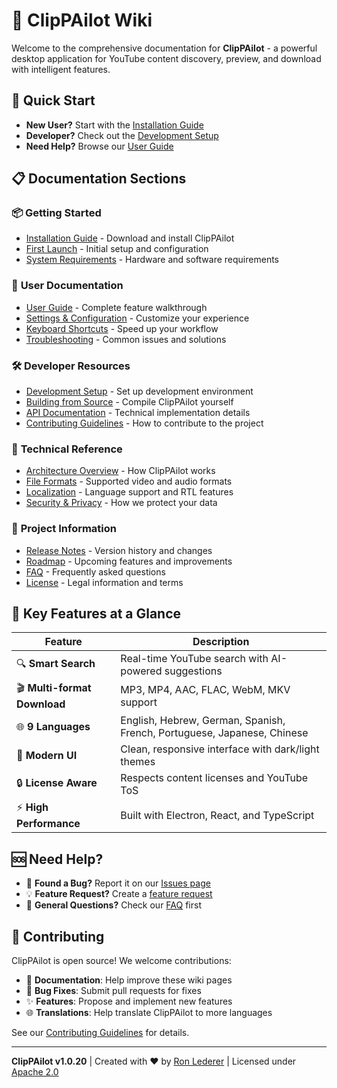 # 🎥 ClipPAilot Wiki

Welcome to the comprehensive documentation for **ClipPAilot** - a powerful desktop application for YouTube content discovery, preview, and download with intelligent features.

## 🚀 Quick Start

- **New User?** Start with the [Installation Guide](Installation-Guide)
- **Developer?** Check out the [Development Setup](Development-Setup)
- **Need Help?** Browse our [User Guide](User-Guide)

## 📋 Documentation Sections

### 📦 **Getting Started**
- [Installation Guide](Installation-Guide) - Download and install ClipPAilot
- [First Launch](First-Launch) - Initial setup and configuration
- [System Requirements](System-Requirements) - Hardware and software requirements

### 👥 **User Documentation**
- [User Guide](User-Guide) - Complete feature walkthrough
- [Settings & Configuration](Settings-Configuration) - Customize your experience
- [Keyboard Shortcuts](Keyboard-Shortcuts) - Speed up your workflow
- [Troubleshooting](Troubleshooting) - Common issues and solutions

### 🛠️ **Developer Resources**
- [Development Setup](Development-Setup) - Set up development environment
- [Building from Source](Building-from-Source) - Compile ClipPAilot yourself
- [API Documentation](API-Documentation) - Technical implementation details
- [Contributing Guidelines](Contributing-Guidelines) - How to contribute to the project

### 🔧 **Technical Reference**
- [Architecture Overview](Architecture-Overview) - How ClipPAilot works
- [File Formats](File-Formats) - Supported video and audio formats
- [Localization](Localization) - Language support and RTL features
- [Security & Privacy](Security-Privacy) - How we protect your data

### 📝 **Project Information**
- [Release Notes](Release-Notes) - Version history and changes
- [Roadmap](Roadmap) - Upcoming features and improvements
- [FAQ](FAQ) - Frequently asked questions
- [License](License) - Legal information and terms

## 🌟 **Key Features at a Glance**

| Feature | Description |
|---------|-------------|
| 🔍 **Smart Search** | Real-time YouTube search with AI-powered suggestions |
| 🎬 **Multi-format Download** | MP3, MP4, AAC, FLAC, WebM, MKV support |
| 🌐 **9 Languages** | English, Hebrew, German, Spanish, French, Portuguese, Japanese, Chinese |
| 📱 **Modern UI** | Clean, responsive interface with dark/light themes |
| 🔒 **License Aware** | Respects content licenses and YouTube ToS |
| ⚡ **High Performance** | Built with Electron, React, and TypeScript |

## 🆘 **Need Help?**

- 🐛 **Found a Bug?** Report it on our [Issues page](https://github.com/ronled86/ClipPAilot/issues)
- 💡 **Feature Request?** Create a [feature request](https://github.com/ronled86/ClipPAilot/issues/new?template=feature_request.md)
- 📧 **General Questions?** Check our [FAQ](FAQ) first

## 🤝 **Contributing**

ClipPAilot is open source! We welcome contributions:

- 📖 **Documentation**: Help improve these wiki pages
- 🐛 **Bug Fixes**: Submit pull requests for fixes
- ✨ **Features**: Propose and implement new features
- 🌐 **Translations**: Help translate ClipPAilot to more languages

See our [Contributing Guidelines](Contributing-Guidelines) for details.

---

**ClipPAilot v1.0.20** | Created with ❤️ by [Ron Lederer](https://github.com/ronled86) | Licensed under [Apache 2.0](License)
